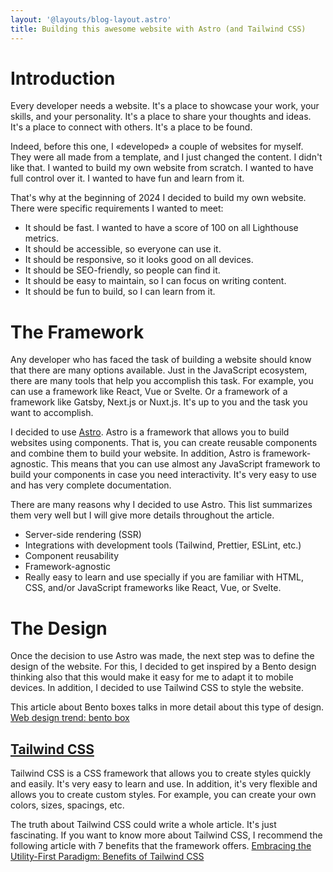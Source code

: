 ```yaml
---
layout: '@layouts/blog-layout.astro'
title: Building this awesome website with Astro (and Tailwind CSS)
---
```


# Introduction

Every developer needs a website. It's a place to showcase your work, your
skills, and your personality. It's a place to share your thoughts and ideas.
It's a place to connect with others. It's a place to be found.

Indeed, before this one, I «developed» a couple of websites for myself. They
were all made from a template, and I just changed the content. I didn't like
that. I wanted to build my own website from scratch. I wanted to have full
control over it. I wanted to have fun and learn from it.

That's why at the beginning of 2024 I decided to build my own website. There
were specific requirements I wanted to meet:

- It should be fast. I wanted to have a score of 100 on all Lighthouse metrics.
- It should be accessible, so everyone can use it.
- It should be responsive, so it looks good on all devices.
- It should be SEO-friendly, so people can find it.
- It should be easy to maintain, so I can focus on writing content.
- It should be fun to build, so I can learn from it.


# The Framework

<!--
Cualquier desarrollador que se haya enfrentado a la tarea de construir
un sitio web debe saber que hay muchas opciones disponibles. Solamente
en el ecosistema de JavaScript, hay muchas herramientas que te ayudan a
realizar esta tarea. Por ejemplo, puedes usar un framework como React,
Vue o Svelte. O puedes usar un generador de sitios estáticos como
Gatsby, Next.js o Nuxt.js. O puedes usar un generador de sitios
estáticos como Hugo, Jekyll o Eleventy, etc.

Sin entrar a discutir cuál es la mejor opción, yo decidí usar Astro.
Astro es un framework que te permite construir sitios web usando
componentes. Es decir, puedes crear componentes reutilizables y
combinarlos para construir tu sitio web. Además, Astro es agnóstico a
los frameworks de JavaScript. Esto significa que puedes usar casi
cualquier framework de JavaScript para construir tus componentes en caso
que necesites interactividad. Es muy fácil de usar y tiene una
documentación muy completa.
-->

Any developer who has faced the task of building a website should know that
there are many options available. Just in the JavaScript ecosystem, there are
many tools that help you accomplish this task. For example, you can use a
framework like React, Vue or Svelte. Or a framework of a framework like
Gatsby, Next.js or Nuxt.js. It's up to you and the task you want to accomplish.

I decided to use [Astro](https://astro.build).
Astro is a framework that allows you to build websites using components. That
is, you can create reusable components and combine them to build your website.
In addition, Astro is framework-agnostic. This means that you can use almost
any JavaScript framework to build your components in case you need
interactivity. It's very easy to use and has very complete documentation.

<!--
Hay muchas razones por las que decidí usar Astro. Esta lista las resume
muy bien pero ya iré dando más detalles a lo largo del artículo.
- Renderizado del lado del servidor (SSR)
- Integraciones con herramientas de desarrollo (Prettier, ESLint, etc.)
- Reutilización de componentes
- Agnóstico a los frameworks de JavaScript
--->

There are many reasons why I decided to use Astro. This list summarizes them
very well but I will give more details throughout the article.

- Server-side rendering (SSR)
- Integrations with development tools (Tailwind, Prettier, ESLint, etc.)
- Component reusability
- Framework-agnostic
- Really easy to learn and use specially if you are familiar with HTML, CSS,
  and/or JavaScript frameworks like React, Vue, or Svelte.

# The Design

<!--
Una vez tomada la decisión de usar Astro, el siguiente paso fue definir
el diseño del sitio web. Para esto, decidí inspirarme con un diseño tipo
Bento pensando también en que esto me haría fácil la tarea de
adapatarlo a dispositivos móviles. Además, decidí usar Tailwind CSS
para darle estilo al sitio web.

Este artículo sobre las cajas tipo Bento habla más en detalle
sobre este tipo de diseño. [Web design trend: bento box
](https://bootcamp.uxdesign.cc/web-design-trend-bento-box-95814d99ac62)
-->

Once the decision to use Astro was made, the next step was to define the
design of the website. For this, I decided to get inspired by a Bento design
thinking also that this would make it easy for me to adapt it to mobile
devices. In addition, I decided to use Tailwind CSS to style the website.

This article about Bento boxes talks in more detail about this type of design.
[Web design trend: bento box](https://bootcamp.uxdesign.cc/web-design-trend-bento-box-95814d99ac62)

## [Tailwind CSS](https://tailwindcss.com)

<!--
Tailwind CSS es un framework de CSS que te permite crear estilos de
manera rápida y fácil. Es muy fácil de aprender y usar. Además, es muy
flexible y te permite crear estilos personalizados. Por ejemplo, puedes
crear tus propios colores, tamaños, espaciados, etc.

La verdad sobre Tailwind CSS podría escribir un artículo completo. Es
simplemente fascinante. Si quieres saber más sobre Tailwind CSS, te recomiendo
el siguiente artículo con 7 beneficios que ofrece el framework.
[Embracing the Utility-First Paradigm: Benefits of Tailwind CSS](https://medium.com/@ccsstudios/embracing-the-utility-first-paradigm-benefits-of-tailwind-css-47f7922cf3fa)
-->

Tailwind CSS is a CSS framework that allows you to create styles quickly and
easily. It's very easy to learn and use. In addition, it's very flexible and
allows you to create custom styles. For example, you can create your own
colors, sizes, spacings, etc.

The truth about Tailwind CSS could write a whole article. It's just
fascinating. If you want to know more about Tailwind CSS, I recommend the
following article with 7 benefits that the framework offers.
[Embracing the Utility-First Paradigm: Benefits of Tailwind
CSS](https://medium.com/@ccsstudios/embracing-the-utility-first-paradigm-benefits-of-tailwind-css-47f7922cf3fa)
